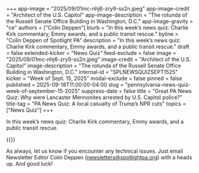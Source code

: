 +++
app-image = "2025/09/01mc-nhj6-zry9-ss2n.jpeg"
app-image-credit = "Architect of the U.S. Capitol"
app-image-description = "The rotunda of the Russell Senate Office Building in Washington, D.C."
app-image-gravity = "ce"
authors = ["Colin Deppen"]
blurb = "In this week’s news quiz: Charlie Kirk commentary, Emmy awards, and a public transit rescue."
byline = "Colin Deppen of Spotlight PA"
description = "In this week’s news quiz: Charlie Kirk commentary, Emmy awards, and a public transit rescue."
draft = false
extended-kicker = "News Quiz"
feed-exclude = false
image = "2025/09/01mc-nhj6-zry9-ss2n.jpeg"
image-credit = "Architect of the U.S. Capitol"
image-description = "The rotunda of the Russell Senate Office Building in Washington, D.C."
internal-id = "SPLNEWSQUIZSEPT1525"
kicker = "Week of Sept. 15, 2025"
modal-exclude = false
pinned = false
published = 2025-09-18T11:00:00-04:00
slug = "pennsylvania-news-quiz-week-of-september-15-2025"
suppress-date = false
title = "Great PA News Quiz: Why were Lancaster Mennonites arrested by U.S. Capitol police?"
title-tag = "PA News Quiz: A local casualty of Trump’s NPR cuts"
topics = ["News Quiz"]
+++

In this week’s news quiz: Charlie Kirk commentary, Emmy awards, and a public transit rescue.

{{<typeform id="01K5C1K838DQA6TW1BB8KFPYVG" >}}

As always, let us know if you encounter any technical issues. Just email Newsletter Editor Colin Deppen (newsletters@spotlightpa.org) with a heads up. And good luck!<strong><em></em></strong>

